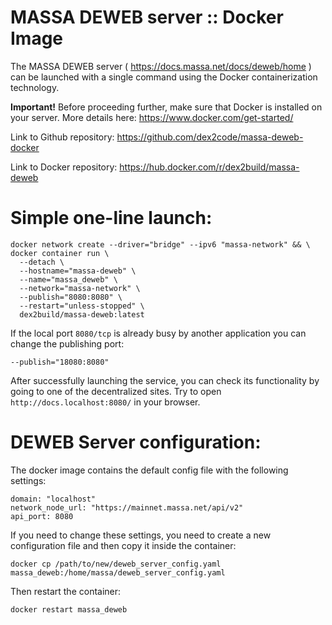 # MASSA DEWEB server :: Docker Image

The MASSA DEWEB server ( https://docs.massa.net/docs/deweb/home ) can be launched with a single command using the Docker containerization technology.

**Important!** Before proceeding further, make sure that Docker is installed on your server.
More details here: https://www.docker.com/get-started/

Link to Github repository: https://github.com/dex2code/massa-deweb-docker

Link to Docker repository: https://hub.docker.com/r/dex2build/massa-deweb



# Simple one-line launch:

    docker network create --driver="bridge" --ipv6 "massa-network" && \
    docker container run \
      --detach \
      --hostname="massa-deweb" \
      --name="massa_deweb" \
      --network="massa-network" \
      --publish="8080:8080" \
      --restart="unless-stopped" \
      dex2build/massa-deweb:latest

If the local port `8080/tcp` is already busy by another application you can change the publishing port:

    --publish="18080:8080"

After successfully launching the service, you can check its functionality by going to one of the decentralized sites.
Try to open `http://docs.localhost:8080/` in your browser.



# DEWEB Server configuration:

The docker image contains the default config file with the following settings:

    domain: "localhost"
    network_node_url: "https://mainnet.massa.net/api/v2"
    api_port: 8080

If you need to change these settings, you need to create a new configuration file and then copy it inside the container:

    docker cp /path/to/new/deweb_server_config.yaml massa_deweb:/home/massa/deweb_server_config.yaml

Then restart the container:

    docker restart massa_deweb


